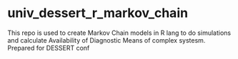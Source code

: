 # univ_dessert_r_markov_chain
This repo is used to create Markov Chain models in R lang to do simulations and calculate Availability of Diagnostic Means of complex systesm. Prepared for DESSERT conf
